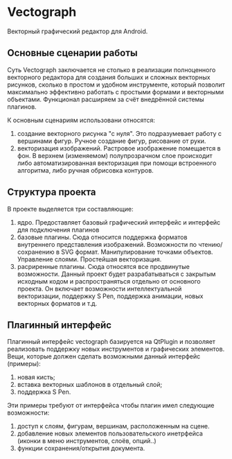 # Vectograph

Векторный графический редактор для Android.

## Основные сценарии работы

Суть Vectograph заключается не столько в реализации полноценного векторного редактора для создания больших
и сложных векторных рисунков, сколько в простом и удобном инструменте, который позволит максимально эффективно
работать с простыми формами и векторными объектами. Функционал расширяем за счёт внедрённой системы плагинов.

К основным сценариям использовани относятся:

1. создание векторного рисунка "с нуля". Это подразумевает работу с вершинами фигур. Ручное создание фигур,
рисование от руки.
2. векторизация изображений. Растровое изображение помещается в фон. В верхнем (изменяемом) полупрозрачном слое
происходит либо автоматизированная векторизация при помощи встроенного алгоритма, либо ручная обрисовка контуров.

## Структура проекта

В проекте выделяется три составляющие:

1. ядро. Предоставляет базовый графический интерфейс и интерфейс для подключения плагинов
2. базовые плагины. Сюда относится поддержка форматов внутреннего представления изображений. Возможности по
чтению/сохранению в SVG формат. Манипулирование точками объектов. Управление слоями. Простейшая векторизация.
3. расриренные плагины. Сюда относятся все продвинутые возможности. Данный проект будет разрабатываться с закрытым
исходным кодом и распространяться отдельно от основного проекта. Он включает возможности интеллектуальной
векторизации, поддержку S Pen, поддержка анимации, новых векторных форматов и т.д.

## Плагинный интерфейс

Плагинный интерфейс vectograph базируется на QtPlugin и позволяет реализовать поддержку новых инструментов и
графических элементов. Вещи, которые должен сделать возможными данный интерфейс (примеры):

1. новая кисть; 
2. вставка векторных шаблонов в отдельный слой;
3. поддержка S Pen.

Эти примеры требуют от интерфейса чтобы плагин имел следующие возможности:

1. доступ к слоям, фигурам, вершинам, расположенным на сцене.
2. добавление новых элементов пользовательского инетрфейса (иконки в меню инструментов, слоёв, опций..)
3. функции сохранения/открытия документа.
